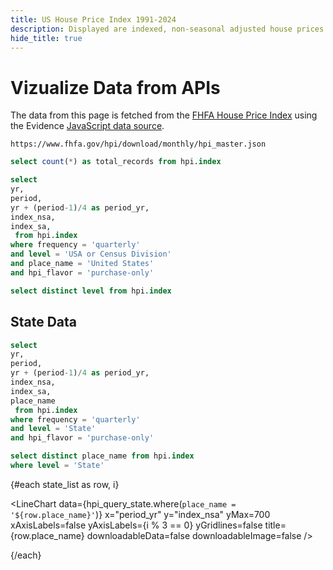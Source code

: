 ```yaml
---
title: US House Price Index 1991-2024
description: Displayed are indexed, non-seasonal adjusted house prices for the US and each state.
hide_title: true
---
```


# Vizualize Data from APIs

The data from this page is fetched from the [FHFA House Price Index](https://www.fhfa.gov/hpi/download/monthly/hpi_master.json) using the Evidence [JavaScript data source](https://docs.evidence.dev/core-concepts/data-sources/#javascript).

```code
https://www.fhfa.gov/hpi/download/monthly/hpi_master.json
```

```sql total_records
select count(*) as total_records from hpi.index
```

<BigValue
  data={total_records}
  value="total_records"
/>

```sql hpi_query
select 
yr,
period,
yr + (period-1)/4 as period_yr,
index_nsa,
index_sa,
 from hpi.index
where frequency = 'quarterly'
and level = 'USA or Census Division'
and place_name = 'United States'
and hpi_flavor = 'purchase-only'
```

```sql hpi_query_levels
select distinct level from hpi.index
```

<LineChart 
  data={hpi_query} 
  y="index_nsa" 
  x="period_yr" 
  sort=false 
  title="US House Prices, Index 1991 = 100"
/>

## State Data
```sql hpi_query_state
select 
yr,
period,
yr + (period-1)/4 as period_yr,
index_nsa,
index_sa,
place_name
 from hpi.index
where frequency = 'quarterly'
and level = 'State'
and hpi_flavor = 'purchase-only'
```

```sql state_list
select distinct place_name from hpi.index
where level = 'State'
```


<Grid cols=4>
{#each state_list as row, i}

<LineChart
  data={hpi_query_state.where(`place_name = '${row.place_name}'`)}
  x="period_yr"
  y="index_nsa"
  yMax=700
  xAxisLabels=false
  yAxisLabels={i % 3 == 0}
  yGridlines=false
  title={row.place_name}
  downloadableData=false
  downloadableImage=false
/>

{/each}
</Grid>




